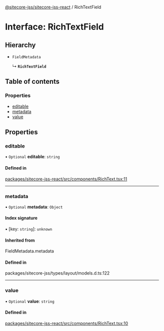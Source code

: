 [@sitecore-jss/sitecore-jss-react](../README.md) / RichTextField

# Interface: RichTextField

## Hierarchy

- `FieldMetadata`

  ↳ **`RichTextField`**

## Table of contents

### Properties

- [editable](RichTextField.md#editable)
- [metadata](RichTextField.md#metadata)
- [value](RichTextField.md#value)

## Properties

### editable

• `Optional` **editable**: `string`

#### Defined in

[packages/sitecore-jss-react/src/components/RichText.tsx:11](https://github.com/Sitecore/jss/blob/410e85a33/packages/sitecore-jss-react/src/components/RichText.tsx#L11)

___

### metadata

• `Optional` **metadata**: `Object`

#### Index signature

▪ [key: `string`]: `unknown`

#### Inherited from

FieldMetadata.metadata

#### Defined in

packages/sitecore-jss/types/layout/models.d.ts:122

___

### value

• `Optional` **value**: `string`

#### Defined in

[packages/sitecore-jss-react/src/components/RichText.tsx:10](https://github.com/Sitecore/jss/blob/410e85a33/packages/sitecore-jss-react/src/components/RichText.tsx#L10)
